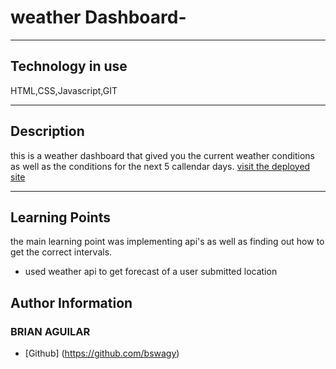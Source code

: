 # weather Dashboard-


---
## Technology in use

HTML,CSS,Javascript,GIT

---
## Description
this is a weather dashboard that gived you the current weather conditions as well as the conditions for the next 5 callendar days.
[visit the deployed site](https://bswagy.github.io/weather-dashboard/)

---
## Learning Points
the main learning point was implementing api's as well as finding out how to get the correct intervals.
* used weather api to get forecast of a user submitted location



## Author Information

### BRIAN AGUILAR
* [Github] (https://github.com/bswagy)